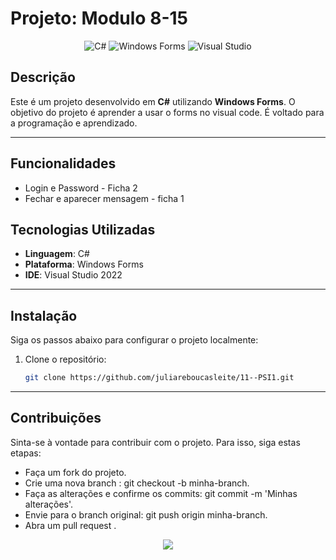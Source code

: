# Projeto: Modulo 8-15

<div align="center">
  <img src="https://img.shields.io/badge/C%23-239120?style=for-the-badge&logo=c-sharp&logoColor=white" alt="C#" />
  <img src="https://img.shields.io/badge/WindowsForms-0078D6?style=for-the-badge&logo=windows&logoColor=white" alt="Windows Forms" />
  <img src="https://img.shields.io/badge/Visual%20Studio%20-5C2D91?style=for-the-badge&logo=visual-studio-code&logoColor=white" alt="Visual Studio" />


</div>

##  Descrição

Este é um projeto desenvolvido em **C#** utilizando **Windows Forms**. O objetivo do projeto é aprender a usar o forms no visual code. É voltado para a programação e aprendizado.

---

##  Funcionalidades

- Login e Password - Ficha 2
- Fechar e aparecer mensagem - ficha 1

##  Tecnologias Utilizadas

- **Linguagem**: C#
- **Plataforma**: Windows Forms
- **IDE**: Visual Studio 2022

---

##  Instalação

Siga os passos abaixo para configurar o projeto localmente:

1. Clone o repositório:
   ```bash
   git clone https://github.com/juliareboucasleite/11--PSI1.git

---
##  Contribuições

Sinta-se à vontade para contribuir com o projeto. Para isso, siga estas etapas:

- Faça um fork do projeto.
- Crie uma nova branch : git checkout -b minha-branch.
- Faça as alterações e confirme os commits: git commit -m 'Minhas alterações'.
- Envie para o branch original: git push origin minha-branch.
- Abra um pull request .
  
<div align="center">
  <img src="https://capsule-render.vercel.app/api?type=waving&color=141b23&height=120&section=footer"/>
</div>
